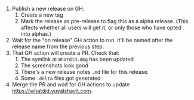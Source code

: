 1. Publish a new release on GH.
    1. Create a new tag
    2. Mark the release as pre-release to flag this as a alpha release.
       (This affects whether all users will get it, or only those who have
       opted into alphas.)
2. Wait for the "on release" GH action to run. It'll be named after the
   release name from the previous step.
3. That GH action will create a PR. Check that:
    1. The symlink at `Whatdid.dmg` has been updated
    2. The screenshots look good
    3. There's a new release notes `.md` file for this release.
    4. Some `.delta` files got generated
4. Merge the PR and wait for GH actions to update
   https://whatdid.yuvalshavit.com.
